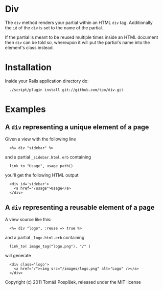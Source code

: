 Div
===

The `div` method renders your partial within an HTML `div` tag.
Additionally the `id` of the `div` is set to the name of the partial.

If the partial is meant to be reused multiple times inside an HTML
document then `div` can be told so, whereupon it will put the partial's
name into the element's class instead.


Installation
============

Inside your Rails application directory do:

      ./script/plugin install git://github.com/tpo/div.git


Examples
========

A `div` representing a unique element of a page
-----------------------------------------------

Given a view with the following line

      <%= div "sidebar" %>


and a partial `_sidebar.html.erb` containing

      link_to "Usage", usage_path()


you'll get the following HTML output

      <div id='sidebar'>
        <a href="/usage">Usage</a>
      </div>


A `div` representing a reusable element of a page
-------------------------------------------------

A view source like this:

      <%= div "logo", :reuse => true %>


and a partial `_logo.html.erb` containing

      link_to( image_tag("logo.png"), "/" )


will generate

      <div class='logo'>
        <a href="/"><img src="/images/logo.png" alt="Logo" /></a>
      </div>


Copyright (c) 2011 Tomáš Pospíšek, released under the MIT license
